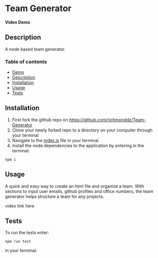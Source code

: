 # Team Generator

#### Video Demo

## Description

A node based team generator.

### Table of contents

- [Demo](#Video-Demo)
- [Description](#Description)
- [Installation](#Installation)
- [Usage](#Usage)
- [Tests](#Tests)

## Installation

1. First fork the github repo on https://github.com/richmonddz/Team-Generator
2. Clone your newly forked repo to a directory on your computer through your terminal
3. Navigate to the [index.js](./index.js) file in your terminal.
4. Install the node dependencies to the application by entering in the terminal:

```
npm i
```

## Usage

A quick and easy way to create an html file and organize a team. With sections to input user emails, github profiles and office numbers, the team generator helps structure a team for any projects.

video link here

## Tests

To run the tests enter:

```
npm run test
```

in your terminal.

